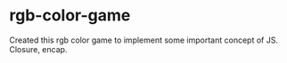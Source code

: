 # rgb-color-game
Created this rgb color game to implement some important concept of JS. Closure, encap.
